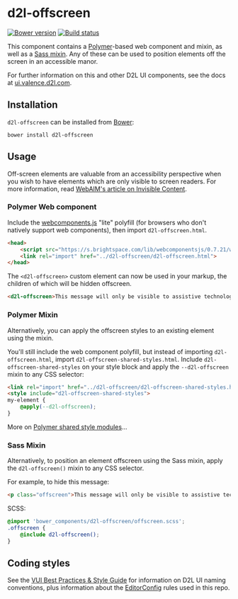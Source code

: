 # d2l-offscreen
[![Bower version][bower-image]][bower-url]
[![Build status][ci-image]][ci-url]

This component contains a [Polymer](https://www.polymer-project.org/1.0/)-based web component and mixin, as well as a [Sass mixin](http://sass-lang.com/). Any of these can be used to position elements off the screen in an accessible manor.

For further information on this and other D2L UI components, see the docs at [ui.valence.d2l.com](http://ui.valence.d2l.com/).

## Installation

`d2l-offscreen` can be installed from [Bower][bower-url]:
```shell
bower install d2l-offscreen
```

## Usage

Off-screen elements are valuable from an accessibility perspective when you wish to have elements which are only visible to screen readers. For more information, read [WebAIM's article on Invisible Content](http://webaim.org/techniques/css/invisiblecontent/).

### Polymer Web component

Include the [webcomponents.js](http://webcomponents.org/polyfills/) "lite" polyfill (for browsers who don't natively support web components), then import `d2l-offscreen.html`.

```html
<head>
	<script src="https://s.brightspace.com/lib/webcomponentsjs/0.7.21/webcomponents-lite.min.js"></script>
	<link rel="import" href="../d2l-offscreen/d2l-offscreen.html">
</head>
```

The `<d2l-offscreen>` custom element can now be used in your markup, the children of which will be hidden offscreen.

```html
<d2l-offscreen>This message will only be visible to assistive technology, such as a screen reader.</d2l-offscreen>
```

### Polymer Mixin

Alternatively, you can apply the offscreen styles to an existing element using the mixin.

You'll still include the web component polyfill, but instead of importing `d2l-offscreen.html`, import `d2l-offscreen-shared-styles.html`. Include `d2l-offscreen-shared-styles` on your style block and apply the `--d2l-offscreen` mixin to any CSS selector:

```html
<link rel="import" href="../d2l-offscreen/d2l-offscreen-shared-styles.html">
<style include="d2l-offscreen-shared-styles">
my-element {
	@apply(--d2l-offscreen);
}
```

More on [Polymer shared style modules](https://www.polymer-project.org/1.0/docs/devguide/styling#style-modules)...

### Sass Mixin

Alternatively, to position an element offscreen using the Sass mixin, apply the `d2l-offscreen()` mixin to any CSS selector.

For example, to hide this message:
```html
<p class="offscreen">This message will only be visible to assistive technology, such as a screen reader.</p>
```

SCSS:
```scss
@import 'bower_components/d2l-offscreen/offscreen.scss';
.offscreen {
	@include d2l-offscreen();
}
```

## Coding styles

See the [VUI Best Practices & Style Guide](https://github.com/Brightspace/valence-ui-docs/wiki/Best-Practices-&-Style-Guide) for information on D2L UI naming conventions, plus information about the [EditorConfig](http://editorconfig.org) rules used in this repo.

[bower-url]: http://bower.io/search/?q=d2l-offscreen
[bower-image]: https://img.shields.io/bower/v/d2l-offscreen.svg
[ci-image]: https://travis-ci.org/Brightspace/d2l-offscreen-ui.svg?branch=master
[ci-url]: https://travis-ci.org/Brightspace/d2l-offscreen-ui

